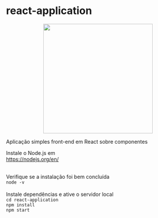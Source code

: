 # react-application

<p align="center">
    <img width="300" src="https://nodejs.org/static/images/logo.svg">
</p>

Aplicação simples front-end em React sobre componentes<br>

Instale o Node.js em <br>
https://nodejs.org/en/ <br><br>

Verifique se a instalação foi bem concluída<br>
``node -v``
<br><br>
Instale dependências e ative o servidor local<br>
``cd react-application``<br>
``npm install`` <br>
``npm start``